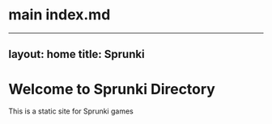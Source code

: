 # main index.md
---
layout: home
title: Sprunki
---
# Welcome to Sprunki Directory
This is a static site for Sprunki games
